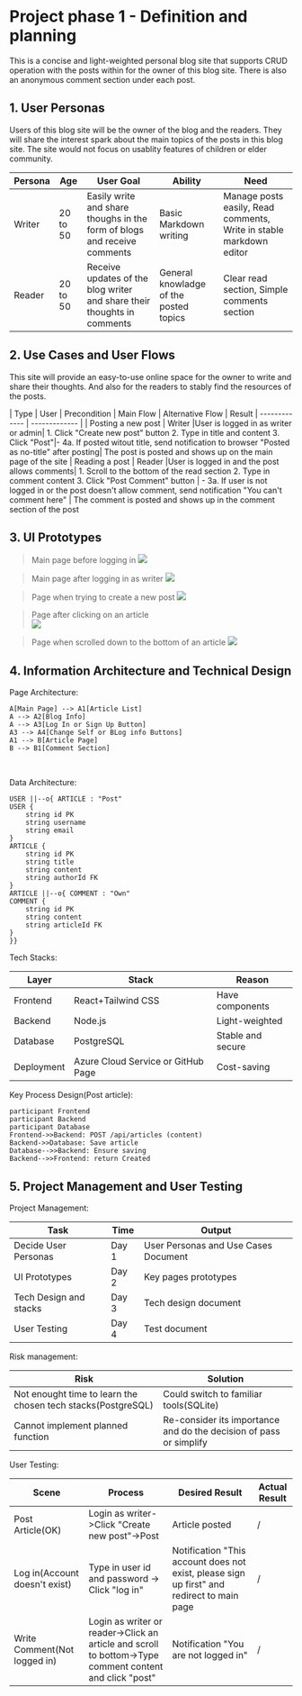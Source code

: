 # Project phase 1 - Definition and planning

This is a concise and light-weighted personal blog site that supports CRUD operation with the posts within for the owner of this blog site. There is also an anonymous comment section under each post.

## 1. User Personas

Users of this blog site will be the owner of the blog and the readers. They will share the interest spark about the main topics of the posts in this blog site. The site would not focus on usablity features of children or elder community.

| Persona  | Age | User Goal  | Ability | Need |
| ------------- | ------------- |---|---|---
| Writer  | 20 to 50  |Easily write and share thoughs in the form of blogs and receive comments|Basic Markdown writing  |Manage posts easily, Read comments, Write in stable markdown editor  |
| Reader  | 20 to 50  |Receive updates of the blog writer and share their thoughts in comments| General knowladge of the posted topics | Clear read section, Simple comments section  |


## 2. Use Cases and User Flows

This site will provide an easy-to-use online space for the owner to write and share their thoughts. And also for the readers to stably find the resources of the posts.

| Type  | User | Precondition  | Main Flow | Alternative Flow | Result 
| ------------- | ------------- |
| Posting a new post  | Writer  |User is logged in as writer or admin| 1. Click "Create new post" button 2. Type in title and content 3. Click "Post"|- 4a. If posted witout title, send notification  to browser "Posted as no-title" after posting| The post is posted and shows up on the main page of the site
| Reading a post  | Reader  |User is logged in and the post allows comments| 1. Scroll to the bottom of the read section 2. Type in comment content 3. Click "Post Comment" button  | - 3a. If user is not logged in or the post doesn't allow comment, send notification "You can't comment here" | The comment is posted and shows up in the comment section of the post

## 3. UI Prototypes

>Main page before logging in 
![](../Project%20BlogSite/UI%20Prototypes/Mainpage_notloggedin.jpg)

>Main page after logging in as writer
![](../Project%20BlogSite/UI%20Prototypes/Mainpage_writer.jpg)

>Page when trying to create a new post
![](../Project%20BlogSite/UI%20Prototypes/Post_newpost.jpg)

>Page after clicking on an article  
![](../Project%20BlogSite/UI%20Prototypes/Post_article.jpg)

>Page when scrolled down to the bottom of an article
![](../Project%20BlogSite/UI%20Prototypes/Post_comment.jpg)

## 4. Information Architecture and Technical Design
Page Architecture:

    A[Main Page] --> A1[Article List]
    A --> A2[Blog Info]
    A --> A3[Log In or Sign Up Button]
    A3 --> A4[Change Self or BLog info Buttons]
    A1 --> B[Article Page]
    B --> B1[Comment Section]
</br>

Data Architecture:

    USER ||--o{ ARTICLE : "Post"
    USER {
        string id PK
        string username
        string email
    }
    ARTICLE {
        string id PK
        string title
        string content
        string authorId FK
    }
    ARTICLE ||--o{ COMMENT : "Own"
    COMMENT {
        string id PK
        string content
        string articleId FK
    }
    }}

Tech Stacks:

Layer|Stack|Reason
-----|--|-
Frontend|React+Tailwind CSS|Have components
Backend|Node.js|Light-weighted
Database|PostgreSQL|Stable and secure
Deployment|Azure Cloud Service or GitHub Page|Cost-saving

Key Process Design(Post article):

    participant Frontend
    participant Backend
    participant Database
    Frontend->>Backend: POST /api/articles (content)
    Backend->>Database: Save article
    Database-->>Backend: Ensure saving
    Backend-->>Frontend: return Created

## 5. Project Management and User Testing
Project Management:

Task|Time|Output
-----|--|-
Decide User Personas|Day 1|User Personas and Use Cases Document
UI Prototypes|Day 2|Key pages prototypes
Tech Design and stacks|Day 3|Tech design document
User Testing| Day 4|Test document

Risk management:

Risk|Solution
----|--
Not enought time to learn the chosen tech stacks(PostgreSQL)|Could switch to familiar tools(SQLite)
Cannot implement planned function|Re-consider its importance and do the decision of pass or simplify

User Testing:

Scene|Process|Desired Result|Actual Result
-----|-------|--------------|------------
Post Article(OK)|Login as writer->Click "Create new post"->Post|Article posted|/
Log in(Account doesn't exist)|Type in user id and password -> Click "log in"|Notification "This account does not exist, please sign up first" and redirect to main page|/
Write Comment(Not logged in)|Login as writer or reader->Click an article and scroll to bottom->Type comment content and click "post"|Notification "You are not logged in"|/
